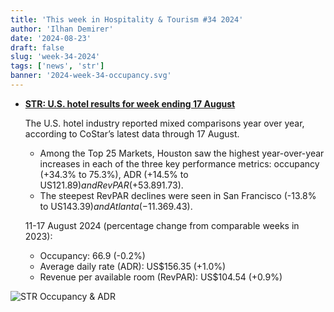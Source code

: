 ```yaml
---
title: 'This week in Hospitality & Tourism #34 2024'
author: 'Ilhan Demirer'
date: '2024-08-23'
draft: false
slug: 'week-34-2024'
tags: ['news', 'str']
banner: '2024-week-34-occupancy.svg'
---
```


- **[STR: U.S. hotel results for week ending 17 August](https://str.com/press-release/us-hotel-results-week-ending-17-august)**

  The U.S. hotel industry reported mixed comparisons year over year, according to CoStar’s latest data through 17 August.

  - Among the Top 25 Markets, Houston saw the highest year-over-year increases in each of the three key performance metrics: occupancy (+34.3% to 75.3%), ADR (+14.5% to US$121.89) and RevPAR (+53.8% to US$91.73).
  - The steepest RevPAR declines were seen in San Francisco (-13.8% to US$143.39) and Atlanta (-11.3% to US$69.43).

  11-17 August 2024 (percentage change from comparable weeks in 2023):

  - Occupancy: 66.9 (-0.2%)
  - Average daily rate (ADR): US$156.35 (+1.0%)
  - Revenue per available room (RevPAR): US$104.54 (+0.9%)

![STR Occupancy & ADR](/images/blogimages/2024-week-34-occupancy.svg)
